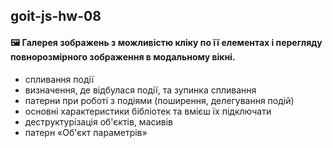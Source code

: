 ## goit-js-hw-08

#### :framed_picture: Галерея зображень з можливістю кліку по її елементах і перегляду повнорозмірного зображення в модальному вікні.

- спливання події
- визначення, де відбулася події, та зупинка спливання
- патерни при роботі з подіями (поширення, делегування подій)
- основні характеристики бібліотек та вмієш їх підключати
- деструктурізація об'єктів, масивів
- патерн «Об'єкт параметрів»
